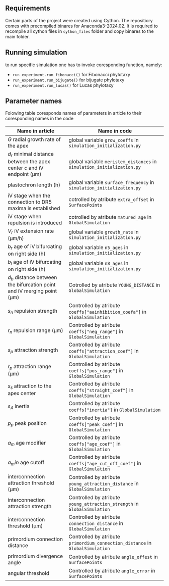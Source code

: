 ## Requirements

Certain parts of the project were created using Cython. The repositiory comes with precompiled binares for Anaconda3-2024.02. It is required to recompile all cython files in `cython_files` folder and copy binares to the main folder.

## Running simulation

to run specific simulation one has to invoke coresponding function, namely:

- `run_experiment.run_fibonacci()` for Fibonacci phylotaxy 
- `run_experiment.run_bijugate()` for bijugate phylotaxy 
- `run_experiment.run_lucas()` for Lucas phylotaxy 

## Parameter names

Folowing table coresponds names of parameters in article to their coresponding names in the code

| Name in article  | Name in code |
| ------------- | ------------- |
| $G$ radial growth rate of the apex  | global variable `grow_coeffs` in `simulation_initialization.py`  |
| $d_r$ minimal distance between the apex center $c$ and iV endpoint (µm)  |  global variable `meristem_distances` in `simulation_initialization.py`  |
| plastochron length (h)  |  global variable  `surface_frequency` in `simulation_initialization.py`  |
| iV stage when the connection to DR5 maxima is established  | cotrolled by atribute `extra_offset` in `SurfacePoints`  |
| iV stage when repulsion is introduced  | cotrolled by atribute `matured_age` in `GlobalSimulation`  |
| $V_r$ iV extension rate (µm/h)  | global variable `growth_rate` in `simulation_initialization.py`  |
| $b_r$ age of iV bifurcating on right side (h)  | global variable `n5_ages` in `simulation_initialization.py`  |
| $b_l$ age of iV bifurcating on right side (h)  | global variable `n8_ages` in `simulation_initialization.py`  |
| $d_b$ distance between the bifurcation point and iV merging point (µm)  | Cotrolled by atribute `YOUNG_DISTANCE` in `GlobalSimulation`  |
| $s_n$ repulsion strength   | Controlled by atribute `coeffs["aainhibition_coefa"]` in `GlobalSimulation` |
| $r_n$ repulsion range (µm)	 | Controlled by atribute `coeffs["neg_range"]` in `GlobalSimulation` |
| $s_p$ attraction strength	 | Controlled by atribute `coeffs["attraction_coef"]` in `GlobalSimulation` |
| $r_p$ attraction range (µm) | Controlled by atribute `coeffs["pos_range"]` in `GlobalSimulation` |
| $s_s$ attraction to the apex center  | Controlled by atribute `coeffs["straight_coef"]` in `GlobalSimulation` |
| $s_A$ inertia | Controlled by atribute `coeffs["inertia"]` in `GlobalSimulation` |
| $p_p$ peak position | Controlled by atribute `coeffs["peak_coef"]` in `GlobalSimulation` |
| $a_m$ age modifier | Controlled by atribute `coeffs["age_coef"]` in `GlobalSimulation` |
| $a_min$ age cutoff | Controlled by atribute `coeffs["age_cut_off_coef"]` in `GlobalSimulation` |
| interconnection attraction threshold (µm) | Controlled by atribute `young_attraction_distance` in `GlobalSimulation` |
| interconnection attraction strength | Controlled by atribute `young_attraction_strength` in `GlobalSimulation` |
| interconnection threshold (µm) | Controlled by atribute `connection_distance` in `GlobalSimulation` |
| primordium connection distance | Controlled by atribute `primordium_connection_distance` in `GlobalSimulation` |
| primordium divergence angle | Controlled by atribute `angle_offest` in `SurfacePoints` |
| angular threshold | Controlled by atribute `angle_error` in `SurfacePoints` |

